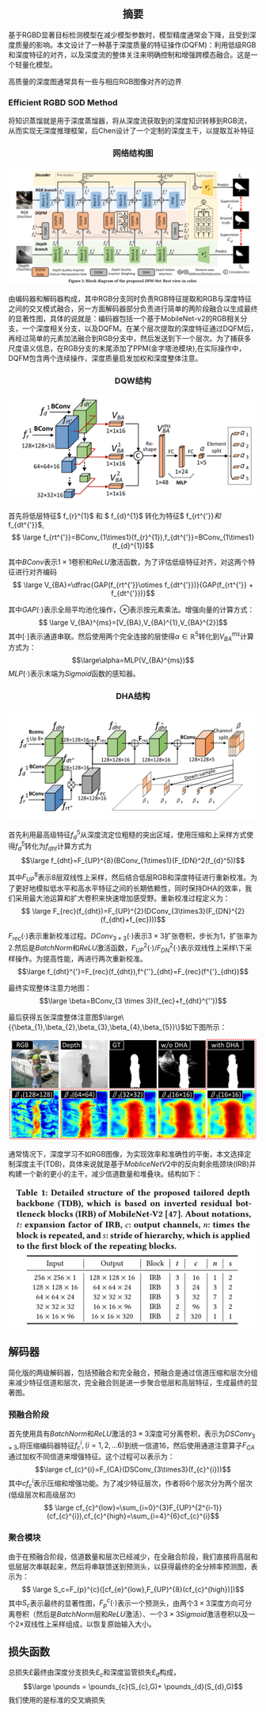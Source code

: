 ## <center>摘要  
基于RGBD显著目标检测模型在减少模型参数时，模型精度通常会下降，且受到深度质量的影响。本文设计了一种基于深度质量的特征操作(DQFM)：利用低级RGB和深度特征的对齐，以及深度流的整体关注来明确控制和增强跨模态融合。这是一个轻量化模型。  

高质量的深度图通常具有一些与相应RGB图像对齐的边界

### Efficient RGBD SOD Method

将知识蒸馏就是用于深度蒸馏器，将从深度流获取到的深度知识转移到RGB流，从而实现无深度推理框架，后Chen设计了一个定制的深度主干，以提取互补特征

### <center>网络结构图
<div align="center"><img src="./image/DFM-Net.PNG"></div>

由编码器和解码器构成，其中RGB分支同时负责RGB特征提取和RGB与深度特征之间的交叉模式融合，另一方面解码器部分负责进行简单的两阶段融合以生成最终的显著性图，具体的说就是：编码器包括一个基于MobileNet-v2的RGB相关分支，一个深度相关分支，以及DQFM。在某个层次提取的深度特征通过DQFM后，再经过简单的元素加法融合到RGB分支中，然后发送到下一个层次。为了捕获多尺度语义信息，在RGB分支的末尾添加了PPM(金字塔池模块),在实际操作中，DQFM包含两个连续操作，深度质量启发加权和深度整体注意。  

### <center>DQW结构
<div align="center"><img src="./image/DQW%E7%BB%93%E6%9E%84.PNG"></div>

首先将低层特征$ f_{r}^{1}$ 和 $ f_{d}^{1}$ 转化为特征$ f_{rt^{'}}$和$ f_{dt^{'}}$,
$$ \large f_{rt^{'}}=BConv_{1\times1}(f_{r}^{1}),f_{dt^{'}}=BConv_{1\times1}(f_{d}^{1})$$

其中$BConv$表示$1\times1$卷积和$ReLU$激活函数，为了评估低级特征对齐，对这两个特征进行对齐编码
$$ \large V_{BA}=\dfrac{GAP(f_{rt^{'}}\otimes f_{dt^{'}})}{GAP(f_{rt^{'}} + f_{dt^{'}})}$$

其中$GAP(\cdot)$表示全局平均池化操作，$\otimes$表示按元素乘法。增强向量的计算方式：
$$ \large V_{BA}^{ms}=[V_{BA},V_{BA}^{1},V_{BA}^{2}]$$ 
其中[$\cdot$]表示通道串联。然后使用两个完全连接的层使得$\alpha\in\mathbb{R}^{5}$转化到$V_{BA}^{ms}$计算方式为：
$$\large\alpha=MLP(V_{BA}^{ms})$$
$MLP(\cdot)$表示末端为$Sigmoid$函数的感知器。

### <center>DHA结构
<div align="center"><img src="./image/DHA%E7%BB%93%E6%9E%84.PNG"></div>

首先利用最高级特征$f_{d}^{5}$从深度流定位粗糙的突出区域，使用压缩和上采样方式使得$f_{d}^{5}$转化为$f_{dht}$计算方式为
$$\large f_{dht}=F_{UP}^{8}(BConv_{1\times1}(F_{DN}^2(f_{d}^5))$$

其中$F_{UP}^{8}$表示8层双线性上采样，然后结合低层RGB和深度特征进行重新校准。为了更好地模拟低水平和高水平特征之间的长期依赖性，同时保持DHA的效率，我们采用最大池运算和扩大卷积来快速增加感受野。重新校准过程定义为：
$$ \large F_{rec}(f_{dht})=F_{UP}^{2}(DConv_{3\times3}(F_{DN}^{2}(f_{dht}+f_{ec})))$$

$F_{rec}(\cdot)$表示重新校准过程。$DConv_{3\times3}(\cdot)$表示$3\times3$扩张卷积，步长为1，扩张率为2.然后是$BatchNorm$和$ReLU$激活函数，$F_{UP}^{2}(\cdot)/F_{DN}^{2}(\cdot)$表示双线性上采样\下采样操作。为提高性能，再进行两次重新校准。
$$\large f_{dht}^{'}=F_{rec}(f_{dht}),f^{''}_{dht}=F_{rec}(f^{'}_{dht})$$

最终实现整体注意力地图：
$$\large \beta=BConv_{3 \times 3}(f_{ec}+f_{dht}^{''})$$

最后获得五张深度整体注意图$\large\{{\beta_{1},\beta_{2},\beta_{3},\beta_{4},\beta_{5}}\}$如下图所示：  

<div align="center"><img src="./image/DHA%E5%8F%AF%E8%A7%86%E5%8C%96.PNG"></div>

通常情况下，深度学习不如RGB图像，为实现效率和准确性的平衡，本文选择定制深度主干(TDB)，具体来说就是基于$MobliceNetV2$中的反向剩余瓶颈块(IRB)并构建一个新的更小的主干，减少信道数量和堆叠块。结构如下：
<div align="center"><img src="./image/%E5%AE%9A%E5%88%B6TDB%E6%A8%A1%E5%9D%97.PNG"></div>

## 解码器

简化版的两级解码器，包括预融合和完全融合，预融合是通过信道压缩和层次分组来减少特征信道和层次，完全融合则是进一步聚合低层和高层特征，生成最终的显著图。

### 预融合阶段

首先使用具有$BatchNorm$和$ReLU$激活的$3\times3$深度可分离卷积，表示为$DSConv_{3\times3}$,将压缩编码器特征$f_{c}^{i},(i=1,2,...6)$到统一信道16，然后使用通道注意算子$F_{CA}$通过加权不同信道来增强特征。这个过程可以表示为：
$$\large cf_{c}^{i}=F_{CA}(DSConv_{3\times3}(f_{c}^{i}))$$
其中$cf_{c}^{i}$表示压缩和增强功能。为了减少特征层次，作者将6个层次分为两个层次(低级层次和高级层次)
$$ \large cf_{c}^{low}=\sum_{i=0}^{3}F_{UP}^{2^{i-1}}(cf_{c}^{i}),cf_{c}^{high}=\sum_{i=4}^{6}cf_{c}^{i}$$

### 聚合模块

由于在预融合阶段，信道数量和层次已经减少，在全融合阶段，我们直接将高层和低层层次串联起来，然后将串联馈送到预测头，以获得最终的全分辨率预测图，表示为：$$ \large S_c=F_{p}^{c}([cf_{e}^{low},F_{UP}^{8}(cf_{c}^{high})])$$其中$S_c$表示最终的显著性图，$F_{p}^{c}(\cdot)$表示一个预测头，由两个$3\times3$深度方向可分离卷积（然后是$BatchNorm$层和$ReLU$激活）、一个$3\times3Sigmoid$激活卷积以及一个$2\times$双线性上采样组成，以恢复原始输入大小。

## 损失函数
总损失$\pounds$最终由深度分支损失$\pounds_{c}$和深度监管损失$\pounds_{d}$构成，
$$\large \pounds = \pounds_{c}(S_{c},G)+ \pounds_{d}(S_{d},G)$$
我们使用的是标准的交叉熵损失